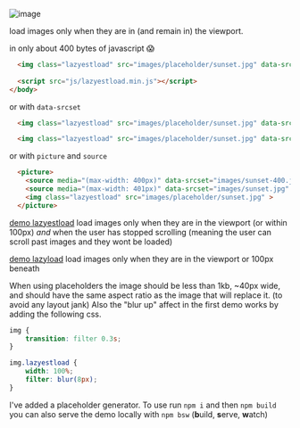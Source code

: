 ![image](https://rawgit.com/Paul-Browne/lazyestload.js/master/dist/images/lazyestload.png "Lazyestload.js logo")

load images only when they are in (and remain in) the viewport. 

in only about 400 bytes of javascript :scream:

```html
  <img class="lazyestload" src="images/placeholder/sunset.jpg" data-src="images/sunset.jpg" >
  
  <script src="js/lazyestload.min.js"></script>
</body>
```

or with `data-srcset` 

```html
  <img class="lazyestload" src="images/placeholder/sunset.jpg" data-srcset="images/sunset-1x.jpg 1x, images/sunset-2x.jpg 2x, images/sunset-3x.jpg 3x" >
```

```html
  <img class="lazyestload" src="images/placeholder/sunset.jpg" data-srcset="images/sunset-400.jpg 400w, images/sunset.jpg 1600w" >
```

or with `picture` and `source` 

```html
  <picture>
  	<source media="(max-width: 400px)" data-srcset="images/sunset-400.jpg" >
  	<source media="(max-width: 401px)" data-srcset="images/sunset.jpg" >
  	<img class="lazyestload" src="images/placeholder/sunset.jpg" >
  </picture>
```

[demo lazyestload](https://rawgit.com/Paul-Browne/lazyestload.js/master/dist/lazyestload.html) load images only when they are in the viewport (or within 100px) *and* when the user has stopped scrolling (meaning the user can scroll past images and they wont be loaded)


[demo lazyload](https://rawgit.com/Paul-Browne/lazyestload.js/master/dist/lazyload.html) load images only when they are in the viewport or 100px beneath


When using placeholders the image should be less than 1kb, ~40px wide, and should have the same aspect ratio as the image that will replace it. (to avoid any layout jank) Also the "blur up" affect in the first demo works by adding the following css.

```css
img {
    transition: filter 0.3s;
}

img.lazyestload {                
    width: 100%;
    filter: blur(8px);
}
```



I've added a placeholder generator. To use run `npm i` and then `npm build` you can also serve the demo locally with `npm bsw` (**b**uild, **s**erve, **w**atch)
